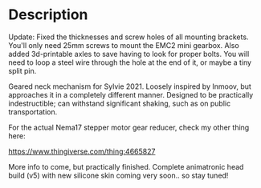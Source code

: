 # Description
Update: Fixed the thicknesses and screw holes of all mounting brackets. You'll only need 25mm screws to mount the EMC2 mini gearbox. Also added 3d-printable axles to save having to look for proper bolts. You will need to loop a steel wire through the hole at the end of it, or maybe a tiny split pin.

Geared neck mechanism for Sylvie 2021. Loosely inspired by Inmoov, but approaches it in a completely different manner. Designed to be practically indestructible; can withstand significant shaking, such as on public transportation.

For the actual Nema17 stepper motor gear reducer, check my other thing here:

https://www.thingiverse.com/thing:4665827

More info to come, but practically finished. Complete animatronic head build (v5) with new silicone skin coming very soon.. so stay tuned!
